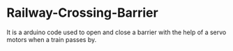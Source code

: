 # Railway-Crossing-Barrier
It is a arduino code used to open and close a barrier with the help of a servo motors when a train passes by.

